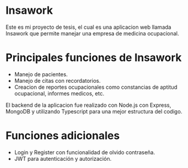# Insawork
Este es mi proyecto de tesis, el cual es una aplicacion web llamada Insawork que permite manejar una empresa de medicina ocupacional.

# Principales funciones de Insawork
- Manejo de pacientes.
- Manejo de citas con recordatorios.
- Creacion de reportes ocupacionales como constancias de aptitud ocupacional, informes medicos, etc.

El backend de la aplicacion fue realizado con Node.js con Express, MongoDB y utilizando Typescript para una mejor estructura del codigo.

# Funciones adicionales
- Login y Register con funcionalidad de olvido contraseña.
- JWT para autenticación y autorización.
